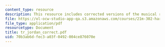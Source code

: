 ```yaml
---
content_type: resource
description: This resource includes corrected versions of the musical rhythms.
file: https://ol-ocw-studio-app-qa.s3.amazonaws.com/courses/21m-302-harmony-and-counterpoint-ii-spring-2005/70b3ab6dfec3a03f0492004ce876070e_tr_jordan_correct.pdf
file_type: application/pdf
resourcetype: Document
title: tr_jordan_correct.pdf
uid: 70b3ab6d-fec3-a03f-0492-004ce876070e
---
```

